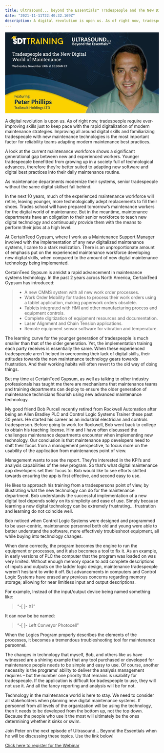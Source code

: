 ```yaml
---
title: Ultrasound... beyond the Essentials™ Tradespeople and The New Digital World of Maintenance with Peter Phillips
date: "2021-11-11T22:40:32.169Z"
description: A digital revolution is upon us. As of right now, tradespeople require ever-improving skills just to keep pace with the rapid digitalization of modern maintenance strategies. Improving all around digital skills and familiarizing tradespeople with new maintenance technologies is the most important factor for reliability teams adapting modern maintenance best practices. Join Peter on the next episode of Ultrasound... Beyond the Essentials when he will be discussing these topics.
---
```




![Tradespeople and The New Digital World of Maintenance with Peter Phillips](./feature.jpg)

A digital revolution is upon us. As of right now, tradespeople require ever-improving skills just to keep pace with the rapid digitalization of modern maintenance strategies. Improving all around digital skills and familiarizing tradespeople with new maintenance technologies is the most important factor for reliability teams adapting modern maintenance best practices.

A look at the current maintenance workforce shows a significant generational gap between new and experienced workers. Younger tradespeople benefitted from growing up in a society full of technological advances, therefore they’re better suited to adapting new software and digital best practices into their daily maintenance routine.

As maintenance departments modernize their systems, senior tradespeople without the same digital skillset fall behind.

In the next 10 years, much of the experienced maintenance workforce will retire, leaving younger, more technologically adept replacements to fill their shoes. Trades school will have prepared tomorrow’s maintenance workers for the digital world of maintenance. But in the meantime, maintenance departments have an obligation to their senior workforce to teach new digital technology and continuously provide them with the means to perform their jobs at a high level.

At CertainTeed Gypsum, where I work as a Maintenance Support Manager involved with the implementation of any new digitalized maintenance systems, I came to a stark realization. There is an unproportionate amount of emphasis put on the experienced maintenance workforce developing new digital skills, when compared to the amount of new digital maintenance technology being implemented.

CertainTeed Gypsum is amidst a rapid advancement in maintenance systems technology. In the past 2 years across North America, CertainTeed Gypsum has introduced:
>* A new CMMS system with all new work order processes.
>* Work Order Mobility for trades to process their work orders using a tablet application, making paperwork orders obsolete.
>* Tablets integrated with HMI and other manufacturing process and equipment controls.
>* Complete digitization of equipment resources and documentation.
>* Laser Alignment and Chain Tension applications.
>* Remote equipment sensor software for vibration and temperature.

The learning curve for the younger generation of tradespeople is much smaller than that of the older generation. Yet, the implementation training each party receives is essentially the same. When these experienced tradespeople aren’t helped in overcoming their lack of digital skills, their attitudes towards the new maintenance technology gears towards frustration. And their working habits will often revert to the old way of doing things.

But my time at CertainTeed Gypsum, as well as talking to other industry professionals has taught me there are mechanisms that maintenance teams and training departments can deploy to ensure the older generation of maintenance technicians flourish using new advanced maintenance technology.

My good friend Bob Purcell recently retired from Rockwell Automation after being an Allen Bradley PLC and Control Logic Systems Trainer these past 30 years. He started his career as an industrial electrician and controls tradesperson. Before going to work for Rockwell, Bob went back to college to obtain his teaching license. Him and I have often discussed the challenges maintenance departments encounter when implementing new technology. Our conclusion is that maintenance app developers need to shift their focus from a management perspective, to focus more on the usability of the application from maintenances point of view.

Management wants to see the report. They’re interested in the KPI’s and analysis capabilities of the new program. So that’s what digital maintenance app developers set their focus to. Bob would like to see efforts shifted towards ensuring the app is first effective, and second easy to use.

He likes to approach his training from a tradespersons point of view, by illustrating what the new technology can do for the maintenance department. Bob understands the successful implementation of a new digital tool depends solely on its simplicity and ease of use. Simply because learning a new digital technology can be extremely frustrating… frustration and learning do not coincide well.

Bob noticed when Control Logic Systems were designed and programmed to be user-centric, maintenance personnel both old and young were able to better understand the software, more effectively troubleshoot equipment, all while buying into technology changes.

When done correctly, the program becomes the engine to run the equipment or processes, and it also becomes a tool to fix it. As an example, in early versions of PLC the computer that the program was loaded on was very limited. Without enough memory space to add complete descriptions of inputs and outputs on the ladder logic design, maintenance tradespeople weren’t hesitant to write it off. But advancements in computers and Control Logic Systems have erased any previous concerns regarding memory storage; allowing for near limitless input and output descriptions.

For example, Instead of the input/output device being named something like:

>“-[ ]- X1”

It can now be be named:

>“-[ ]- Left Conveyor Photocell”

When the Logics Program properly describes the elements of the processes, it becomes a tremendous troubleshooting tool for maintenance personnel.

The changes in technology that myself, Bob, and others like us have witnessed are a shining example that any tool purchased or developed for maintenance people needs to be simple and easy to use. Of course, another necessity is the programs’ ability to deliver the analysis management requires – but the number one priority that remains is usability for tradespeople. If the application is difficult for tradespeople to use, they will not use it. And all the fancy reporting and analysis will be for not.

Technology in the maintenance world is here to stay. We need to consider all stakeholders when planning new digital maintenance systems. If personnel from all levels of the organization will be using the technology, then it needs to be developed from the bottom up, not the top down. Because the people who use it the most will ultimately be the ones determining whether it sinks or swim.

Join Peter on the next episode of Ultrasound... Beyond the Essentials when he will be discussing these topics. Use the link below!

[Click here to register for the Webinar](https://sdt.training/tradespeople-and-the-new-digital-world-of-maintenance-with-peter-phillips/)